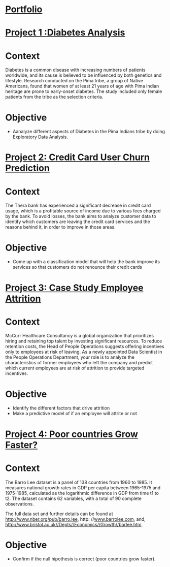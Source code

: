 # [Portfolio](https://github.com/fklaggesd/portfolio)

# [Project 1 :Diabetes Analysis](https://github.com/fklaggesd/portfolio/blob/main/Project_Diabetes_Analysis.ipynb)
# Context
Diabetes is a common disease with increasing numbers of patients worldwide, and its cause is believed to be influenced by both genetics and lifestyle. Research conducted on the Pima tribe, a group of Native Americans, found that women of at least 21 years of age with Pima Indian heritage are prone to early-onset diabetes. The study included only female patients from the tribe as the selection criteria.

# Objective
- Aanalyze different aspects of Diabetes in the Pima Indians tribe by doing Exploratory Data Analysis.

# [Project 2: Credit Card User Churn Prediction](https://github.com/fklaggesd/portfolio/blob/main/Credit_Card_Users_Churn_Prediction.ipynb)

# Context

The Thera bank has experienced a significant decrease in credit card usage, which is a profitable source of income due to various fees charged by the bank. To avoid losses, the bank aims to analyze customer data to identify which customers are leaving the credit card services and the reasons behind it, in order to improve in those areas.

 # Objective
 
- Come up with a classification model that will help the bank improve its services so that customers do not renounce their credit cards

# [Project 3: Case Study Employee Attrition](https://github.com/fklaggesd/Portfolio_FKD/blob/main/Case_Study_Employee_Attrition.ipynb)

# Context
McCurr Healthcare Consultancy is a global organization that prioritizes hiring and retaining top talent by investing significant resources. To reduce retention costs, the Head of People Operations suggests offering incentives only to employees at risk of leaving. As a newly appointed Data Scientist in the People Operations Department, your role is to analyze the characteristics of former employees who left the company and predict which current employees are at risk of attrition to provide targeted incentives.

# Objective 
- Identify the different factors that drive attrition
- Make a predictive model of if an employee will attrite or not

# [Project 4: Poor countries Grow Faster?](https://github.com/fklaggesd/Portfolio_FKD/blob/main/Poor_Countries_Grow_Faster.ipynb)

# Context

The Barro Lee dataset is a panel of 138 countries from 1960 to 1985. It measures national growth rates in GDP per capita between 1965-1975 and 1975-1985, calculated as the logarithmic difference in GDP from time t1 to t2. The dataset contains 62 variables, with a total of 90 complete observations.

The full data set and further details can be found at http://www.nber.org/pub/barro.lee, http: //www.barrolee.com, and, http://www.bristol.ac.uk//Depts//Economics//Growth//barlee.htm.

# Objective
 - Confirm if the null hipothesis is correct (poor countries grow faster).
